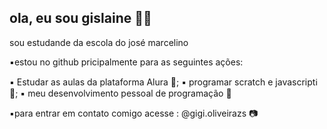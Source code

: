 ## ola, eu sou gislaine 🤍🦩
sou estudande da escola do josé marcelino

▪️estou no github pricipalmente para as seguintes ações:

▪️ Estudar as aulas da plataforma Alura 🩷;
▪️ programar scratch e javascriptℹ 🩷;
▪️ meu desenvolvimento pessoal de programação 🩷

▪️para entrar em contato comigo acesse :
@gigi.oliveirazs 📷
